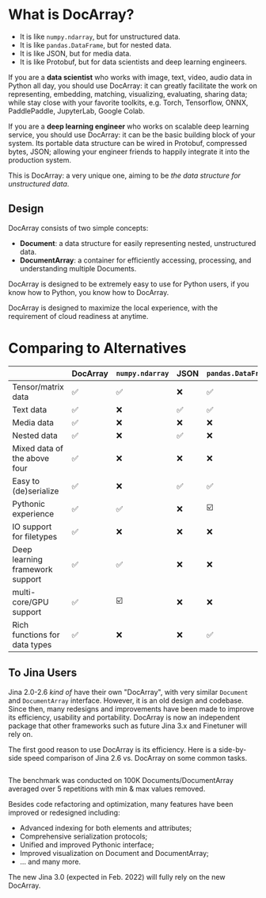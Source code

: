 # What is DocArray?

- It is like `numpy.ndarray`, but for unstructured data. 
- It is like `pandas.DataFrame`, but for nested data. 
- It is like JSON, but for media data.
- It is like Protobuf, but for data scientists and deep learning engineers. 

If you are a **data scientist** who works with image, text, video, audio data in Python all day, you should use DocArray: it can greatly facilitate the work on representing, embedding, matching, visualizing, evaluating, sharing data; while stay close with your favorite toolkits, e.g. Torch, Tensorflow, ONNX, PaddlePaddle, JupyterLab, Google Colab.

If you are a **deep learning engineer** who works on scalable deep learning service, you should use DocArray: it can be the basic building block of your system. Its portable data structure can be wired in Protobuf, compressed bytes, JSON; allowing your engineer friends to happily integrate it into the production system.

This is DocArray: a very unique one, aiming to be *the data structure for unstructured data*.

## Design 

DocArray consists of two simple concepts:
- **Document**: a data structure for easily representing nested, unstructured data.
- **DocumentArray**: a container for efficiently accessing, processing, and understanding multiple Documents.

DocArray is designed to be extremely easy to use for Python users, if you know how to Python, you know how to DocArray.

DocArray is designed to maximize the local experience, with the requirement of cloud readiness at anytime.

# Comparing to Alternatives

|                                 | DocArray     | `numpy.ndarray` | JSON | `pandas.DataFrame` | Protobuf |
|---------------------------------|--------------|--- |------|--- | --- |
| Tensor/matrix data              | ✅|✅| ❌    |✅|☑️|
| Text data                       |✅|❌| ✅    |✅|✅|
| Media data                      |✅|❌| ❌    |❌|❌|
| Nested data                     |✅|❌| ✅    |❌|✅|
| Mixed data of the above four    |✅|❌| ❌    |❌|❌|
| Easy to (de)serialize           |✅|❌| ✅    |✅|✅|
| Pythonic experience             |✅|✅| ❌    |☑️|❌|
| IO support for filetypes        |✅|❌| ❌    |❌|❌|
| Deep learning framework support |✅|✅| ❌    |❌|❌|
| multi-core/GPU support          |✅|☑️| ❌    |❌|❌|
| Rich functions for data types   |✅|❌| ❌    |✅|❌|


## To Jina Users

Jina 2.0-2.6 *kind of* have their own "DocArray", with very similar `Document` and `DocumentArray` interface. However, it is an old design and codebase. Since then, many redesigns and improvements have been made to improve its efficiency, usability and portability. DocArray is now an independent package that other frameworks such as future Jina 3.x and Finetuner will rely on.

The first good reason to use DocArray is its efficiency. Here is a side-by-side speed comparison of Jina 2.6 vs. DocArray on some common tasks.

```{figure} speedup-vs2.svg
```

The benchmark was conducted on 100K Documents/DocumentArray averaged over 5 repetitions with min & max values removed.

Besides code refactoring and optimization, many features have been improved or redesigned including:
- Advanced indexing for both elements and attributes;
- Comprehensive serialization protocols;
- Unified and improved Pythonic interface; 
- Improved visualization on Document and DocumentArray;
- ... and many more.

The new Jina 3.0 (expected in Feb. 2022) will fully rely on the new DocArray.